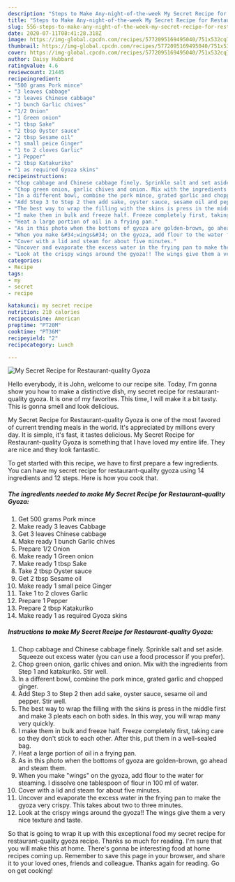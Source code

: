 ```yaml
---
description: "Steps to Make Any-night-of-the-week My Secret Recipe for Restaurant-quality Gyoza"
title: "Steps to Make Any-night-of-the-week My Secret Recipe for Restaurant-quality Gyoza"
slug: 556-steps-to-make-any-night-of-the-week-my-secret-recipe-for-restaurant-quality-gyoza
date: 2020-07-11T08:41:28.318Z
image: https://img-global.cpcdn.com/recipes/5772095169495040/751x532cq70/my-secret-recipe-for-restaurant-quality-gyoza-recipe-main-photo.jpg
thumbnail: https://img-global.cpcdn.com/recipes/5772095169495040/751x532cq70/my-secret-recipe-for-restaurant-quality-gyoza-recipe-main-photo.jpg
cover: https://img-global.cpcdn.com/recipes/5772095169495040/751x532cq70/my-secret-recipe-for-restaurant-quality-gyoza-recipe-main-photo.jpg
author: Daisy Hubbard
ratingvalue: 4.6
reviewcount: 21445
recipeingredient:
- "500 grams Pork mince"
- "3 leaves Cabbage"
- "3 leaves Chinese cabbage"
- "1 bunch Garlic chives"
- "1/2 Onion"
- "1 Green onion"
- "1 tbsp Sake"
- "2 tbsp Oyster sauce"
- "2 tbsp Sesame oil"
- "1 small peice Ginger"
- "1 to 2 cloves Garlic"
- "1 Pepper"
- "2 tbsp Katakuriko"
- "1 as required Gyoza skins"
recipeinstructions:
- "Chop cabbage and Chinese cabbage finely. Sprinkle salt and set aside. Squeeze out excess water (you can use a food processor if you prefer)."
- "Chop green onion, garlic chives and onion. Mix with the ingredients from Step 1 and katakuriko. Stir well."
- "In a different bowl, combine the pork mince, grated garlic and chopped ginger."
- "Add Step 3 to Step 2 then add sake, oyster sauce, sesame oil and pepper. Stir well."
- "The best way to wrap the filling with the skins is press in the middle first and make 3 pleats each on both sides. In this way, you will wrap many very quickly."
- "I make them in bulk and freeze half. Freeze completely first, taking care so they don&#39;t stick to each other. After this, put them in a well-sealed bag."
- "Heat a large portion of oil in a frying pan."
- "As in this photo when the bottoms of gyoza are golden-brown, go ahead and steam them."
- "When you make &#34;wings&#34; on the gyoza, add flour to the water for steaming. I dissolve one tablespoon of flour in 100 ml of water."
- "Cover with a lid and steam for about five minutes."
- "Uncover and evaporate the excess water in the frying pan to make the gyoza very crispy. This takes about two to three minutes."
- "Look at the crispy wings around the gyoza!! The wings give them a very nice texture and taste."
categories:
- Recipe
tags:
- my
- secret
- recipe

katakunci: my secret recipe 
nutrition: 210 calories
recipecuisine: American
preptime: "PT20M"
cooktime: "PT36M"
recipeyield: "2"
recipecategory: Lunch

---
```



![My Secret Recipe for Restaurant-quality Gyoza](https://img-global.cpcdn.com/recipes/5772095169495040/751x532cq70/my-secret-recipe-for-restaurant-quality-gyoza-recipe-main-photo.jpg)

Hello everybody, it is John, welcome to our recipe site. Today, I'm gonna show you how to make a distinctive dish, my secret recipe for restaurant-quality gyoza. It is one of my favorites. This time, I will make it a bit tasty. This is gonna smell and look delicious.

My Secret Recipe for Restaurant-quality Gyoza is one of the most favored of current trending meals in the world. It's appreciated by millions every day. It is simple, it's fast, it tastes delicious. My Secret Recipe for Restaurant-quality Gyoza is something that I have loved my entire life. They are nice and they look fantastic.




To get started with this recipe, we have to first prepare a few ingredients. You can have my secret recipe for restaurant-quality gyoza using 14 ingredients and 12 steps. Here is how you cook that.

<!--inarticleads1-->

##### The ingredients needed to make My Secret Recipe for Restaurant-quality Gyoza:

1. Get 500 grams Pork mince
1. Make ready 3 leaves Cabbage
1. Get 3 leaves Chinese cabbage
1. Make ready 1 bunch Garlic chives
1. Prepare 1/2 Onion
1. Make ready 1 Green onion
1. Make ready 1 tbsp Sake
1. Take 2 tbsp Oyster sauce
1. Get 2 tbsp Sesame oil
1. Make ready 1 small peice Ginger
1. Take 1 to 2 cloves Garlic
1. Prepare 1 Pepper
1. Prepare 2 tbsp Katakuriko
1. Make ready 1 as required Gyoza skins




<!--inarticleads2-->

##### Instructions to make My Secret Recipe for Restaurant-quality Gyoza:

1. Chop cabbage and Chinese cabbage finely. Sprinkle salt and set aside. Squeeze out excess water (you can use a food processor if you prefer).
1. Chop green onion, garlic chives and onion. Mix with the ingredients from Step 1 and katakuriko. Stir well.
1. In a different bowl, combine the pork mince, grated garlic and chopped ginger.
1. Add Step 3 to Step 2 then add sake, oyster sauce, sesame oil and pepper. Stir well.
1. The best way to wrap the filling with the skins is press in the middle first and make 3 pleats each on both sides. In this way, you will wrap many very quickly.
1. I make them in bulk and freeze half. Freeze completely first, taking care so they don&#39;t stick to each other. After this, put them in a well-sealed bag.
1. Heat a large portion of oil in a frying pan.
1. As in this photo when the bottoms of gyoza are golden-brown, go ahead and steam them.
1. When you make &#34;wings&#34; on the gyoza, add flour to the water for steaming. I dissolve one tablespoon of flour in 100 ml of water.
1. Cover with a lid and steam for about five minutes.
1. Uncover and evaporate the excess water in the frying pan to make the gyoza very crispy. This takes about two to three minutes.
1. Look at the crispy wings around the gyoza!! The wings give them a very nice texture and taste.




So that is going to wrap it up with this exceptional food my secret recipe for restaurant-quality gyoza recipe. Thanks so much for reading. I'm sure that you will make this at home. There's gonna be interesting food at home recipes coming up. Remember to save this page in your browser, and share it to your loved ones, friends and colleague. Thanks again for reading. Go on get cooking!
